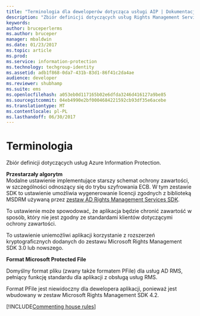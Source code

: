 ```yaml
---
title: "Terminologia dla deweloperów dotycząca usługi AIP | Dokumentacja firmy Microsoft"
description: "Zbiór definicji dotyczących usług Rights Management Services."
keywords: 
author: bruceperlerms
ms.author: bruceper
manager: mbaldwin
ms.date: 01/23/2017
ms.topic: article
ms.prod: 
ms.service: information-protection
ms.technology: techgroup-identity
ms.assetid: adb1f868-0da7-431b-83d1-86f41c2da4ae
audience: developer
ms.reviewer: shubhamp
ms.suite: ems
ms.openlocfilehash: a053eb0d117165b02e6dfda3246d416127a9be85
ms.sourcegitcommit: 04eb4990e2bf0004684221592cb93df35e6acebe
ms.translationtype: MT
ms.contentlocale: pl-PL
ms.lasthandoff: 06/30/2017
---
```

# <a name="terms"></a>Terminologia

Zbiór definicji dotyczących usług Azure Information Protection.

**Przestarzały algorytm**  
Modalne ustawienie implementujące starszy schemat ochrony zawartości, w szczególności odnoszący się do trybu szyfrowania ECB. W tym zestawie SDK to ustawienie umożliwia wygenerowanie licencji zgodnych z biblioteką MSDRM używaną przez [zestaw AD Rights Management Services SDK](https://msdn.microsoft.com/library/windows/desktop/cc530379.aspx).

To ustawienie może spowodować, że aplikacja będzie chronić zawartość w sposób, który nie jest zgodny ze standardami klientów dotyczącymi ochrony zawartości.

To ustawienie uniemożliwi aplikacji korzystanie z rozszerzeń kryptograficznych dodanych do zestawu Microsoft Rights Management SDK 3.0 lub nowszego.

**Format Microsoft Protected File**

Domyślny format pliku (zwany także formatem PFile) dla usług AD RMS, pełniący funkcję standardu dla aplikacji z obsługą usług RMS.

Format PFile jest niewidoczny dla dewelopera aplikacji, ponieważ jest wbudowany w zestaw Microsoft Rights Management SDK 4.2.


[!INCLUDE[Commenting house rules](../includes/houserules.md)]